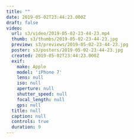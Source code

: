 ```yaml
---
title: ""
date: 2019-05-02T23:44:23.000Z
draft: false
video:
  url: s3/video/2019-05-02-23-44-23.mp4
  thumb: s3/thumbs/2019-05-02-23-44-23.jpg
  preview: s3/previews/2019-05-02-23-44-23.jpg
  poster: s3/posters/2019-05-02-23-44-23.jpg
  created: 2019-05-02T23:44:23.000Z
  exif:
    make: Apple
    model: 'iPhone 7'
    lens: null
    iso: null
    aperture: null
    shutter_speed: null
    focal_length: null
    gps: null
  title: null
  caption: null
  controls: true
  duration: 9
---
```


